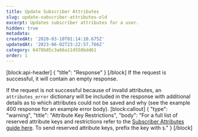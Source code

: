 ```yaml
---
title: Update Subscriber Attributes
slug: update-subscriber-attributes-old
excerpt: Updates subscriber attributes for a user.
hidden: true
metadata: 
createdAt: '2020-03-10T01:14:10.675Z'
updatedAt: '2023-06-02T23:22:57.766Z'
category: 6478b85c3a66a114558bdd61
order: 1
---
```

[block:api-header]
{
  "title": "Response"
}
[/block]
If the request is successful, it will contain an empty response.

If the request is not successful because of invalid attributes, an `attributes_error` dictionary will be included in the response with additional details as to which attributes could not be saved and why (see the example 400 response for an example error body).
[block:callout]
{
  "type": "warning",
  "title": "Attribute Key Restrictions",
  "body": "For a full list of reserved attribute keys and restrictions refer to the [Subscriber Attributes guide here](doc:subscriber-attributes). To send reserved attribute keys, prefix the key with `$`."
}
[/block]